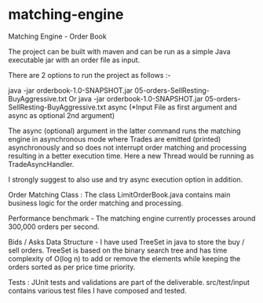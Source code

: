# matching-engine
Matching Engine - Order Book

The project can be built with maven and can be run as a simple Java executable jar with an order file as input.

There are 2 options to run the project as follows :-

java -jar orderbook-1.0-SNAPSHOT.jar 05-orders-SellResting-BuyAggressive.txt
Or
java -jar orderbook-1.0-SNAPSHOT.jar 05-orders-SellResting-BuyAggressive.txt  async
(*Input File as first argument and async as optional 2nd argument)

The async (optional) argument in the latter command runs the matching engine in asynchronous mode where Trades are emitted (printed) asynchronously
and so does not interrupt order matching and processing resulting in a better execution time. Here a new Thread would be running as TradeAsyncHandler.

I strongly suggest to also use and try async execution option in addition.

Order Matching Class : The class LimitOrderBook.java contains main business logic for the order matching and processing.

Performance benchmark - The matching engine currently processes around 300,000 orders per second.

Bids / Asks Data Structure - I have used TreeSet in java to store the buy / sell orders.
TreeSet is based on the binary search tree and has time complexity of O(log n) to add or remove the elements while keeping the orders sorted as per price time priority.

Tests : JUnit tests and validations are part of the deliverable. src/test/input contains various test files I have composed and tested. 
